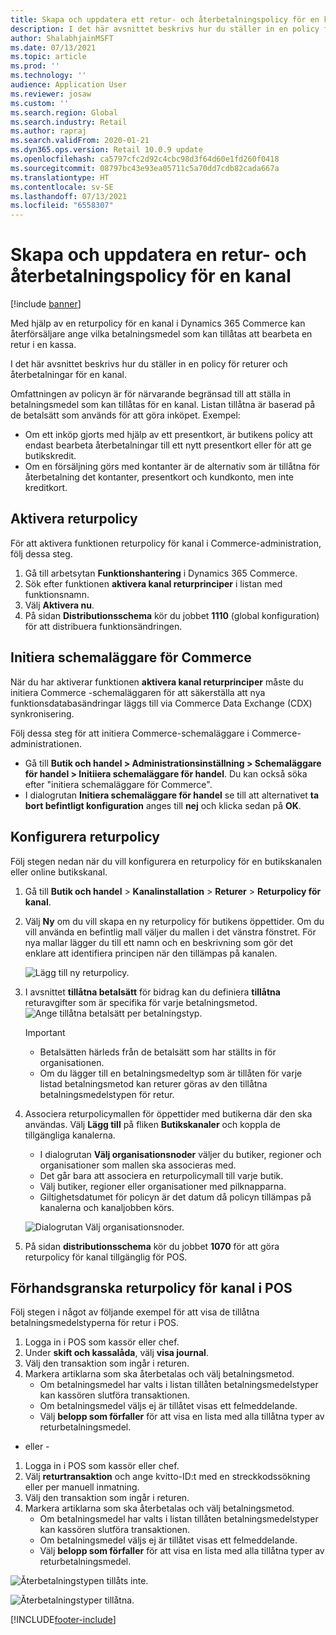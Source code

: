 ```yaml
---
title: Skapa och uppdatera ett retur- och återbetalningspolicy för en kanal
description: I det här avsnittet beskrivs hur du ställer in en policy för returer och återbetalningar för en kanal.
author: ShalabhjainMSFT
ms.date: 07/13/2021
ms.topic: article
ms.prod: ''
ms.technology: ''
audience: Application User
ms.reviewer: josaw
ms.custom: ''
ms.search.region: Global
ms.search.industry: Retail
ms.author: rapraj
ms.search.validFrom: 2020-01-21
ms.dyn365.ops.version: Retail 10.0.9 update
ms.openlocfilehash: ca5797cfc2d92c4cbc98d3f64d60e1fd260f0418
ms.sourcegitcommit: 08797bc43e93ea05711c5a70dd7cdb82cada667a
ms.translationtype: HT
ms.contentlocale: sv-SE
ms.lasthandoff: 07/13/2021
ms.locfileid: "6558307"
---
```

# <a name="create-and-update-a-returns-and-refunds-policy-for-a-channel"></a>Skapa och uppdatera en retur- och återbetalningspolicy för en kanal

[!include [banner](includes/banner.md)]

Med hjälp av en returpolicy för en kanal i Dynamics 365 Commerce kan återförsäljare ange vilka betalningsmedel som kan tillåtas att bearbeta en retur i en kassa.  

I det här avsnittet beskrivs hur du ställer in en policy för returer och återbetalningar för en kanal.

Omfattningen av policyn är för närvarande begränsad till att ställa in betalningsmedel som kan tillåtas för en kanal. Listan tillåtna är baserad på de betalsätt som används för att göra inköpet. Exempel:

- Om ett inköp gjorts med hjälp av ett presentkort, är butikens policy att endast bearbeta återbetalningar till ett nytt presentkort eller för att ge butikskredit. 
- Om en försäljning görs med kontanter är de alternativ som är tillåtna för återbetalning det kontanter, presentkort och kundkonto, men inte kreditkort. 

## <a name="enable-return-policy"></a>Aktivera returpolicy

För att aktivera funktionen returpolicy för kanal i Commerce-administration, följ dessa steg.

1. Gå till arbetsytan **Funktionshantering** i Dynamics 365 Commerce.
1. Sök efter funktionen **aktivera kanal returprinciper** i listan med funktionsnamn.
1. Välj **Aktivera nu**.
1. På sidan **Distributionsschema** kör du jobbet **1110** (global konfiguration) för att distribuera funktionsändringen.

## <a name="initialize-the-commerce-scheduler"></a>Initiera schemaläggare för Commerce

När du har aktiverar funktionen **aktivera kanal returprinciper** måste du initiera Commerce -schemaläggaren för att säkerställa att nya funktionsdatabasändringar läggs till via Commerce Data Exchange (CDX) synkronisering. 

Följ dessa steg för att initiera Commerce-schemaläggare i Commerce-administrationen.

- Gå till **Butik och handel \> Administrationsinställning \> Schemaläggare för handel \> Initiiera schemaläggare för handel**. Du kan också söka efter "initiera schemaläggare för Commerce".
- I dialogrutan **Initiera schemaläggare för handel** se till att alternativet **ta bort befintligt konfiguration** anges till **nej** och klicka sedan på **OK**.

## <a name="configure-return-policy"></a>Konfigurera returpolicy

Följ stegen nedan när du vill konfigurera en returpolicy för en butikskanalen eller online butikskanal.

1. Gå till **Butik och handel** \> **Kanalinstallation** \> **Returer** \> **Returpolicy för kanal**.

1. Välj **Ny** om du vill skapa en ny returpolicy för butikens öppettider. Om du vill använda en befintlig mall väljer du mallen i det vänstra fönstret. För nya mallar lägger du till ett namn och en beskrivning som gör det enklare att identifiera principen när den tillämpas på kanalen.

   ![Lägg till ny returpolicy.](media/Return-policy-page1.png)
     
   
1. I avsnittet **tillåtna betalsätt** för bidrag kan du definiera **tillåtna** returavgifter som är specifika för varje betalningsmetod.
   ![Ange tillåtna betalsätt per betalningstyp.](media/Return-policy-page2.png)
   
    > [!IMPORTANT]
    > - Betalsätten härleds från de betalsätt som har ställts in för organisationen.
    > - Om du lägger till en betalningsmedeltyp som är tillåten för varje listad betalningsmetod kan returer göras av den tillåtna betalningsmedelstypen för retur.
    
1. Associera returpolicymallen för öppettider med butikerna där den ska användas. Välj **Lägg till** på fliken **Butikskanaler** och koppla de tillgängliga kanalerna. 

    - I dialogrutan **Välj organisationsnoder** väljer du butiker, regioner och organisationer som mallen ska associeras med.
    - Det går bara att associera en returpolicymall till varje butik.
    - Välj butiker, regioner eller organisationer med pilknapparna.
    - Giltighetsdatumet för policyn är det datum då policyn tillämpas på kanalerna och kanaljobben körs. 

    ![Dialogrutan Välj organisationsnoder.](media/Return-policy-page3.png)

1. På sidan **distributionsschema** kör du jobbet **1070** för att göra returpolicy för kanal tillgänglig för POS.

## <a name="preview-the-channel-return-policy-in-the-pos"></a>Förhandsgranska returpolicy för kanal i POS

Följ stegen i något av följande exempel för att visa de tillåtna betalningsmedelstyperna för retur i POS.

1. Logga in i POS som kassör eller chef.
1. Under **skift och kassalåda**, välj **visa journal**.
1. Välj den transaktion som ingår i returen. 
1. Markera artiklarna som ska återbetalas och välj betalningsmetod.  
    - Om betalningsmedel har valts i listan tillåten betalningsmedelstyper kan kassören slutföra transaktionen.
    - Om betalningsmedel väljs ej är tillåtet visas ett felmeddelande.
    - Välj **belopp som förfaller** för att visa en lista med alla tillåtna typer av returbetalningsmedel.

- eller -

1. Logga in i POS som kassör eller chef.
1. Välj **returtransaktion** och ange kvitto-ID:t med en streckkodssökning eller per manuell inmatning. 
1. Välj den transaktion som ingår i returen. 
1. Markera artiklarna som ska återbetalas och välj betalningsmetod.  
    - Om betalningsmedel har valts i listan tillåten betalningsmedelstyper kan kassören slutföra transaktionen.
    - Om betalningsmedel väljs ej är tillåtet visas ett felmeddelande.
    - Välj **belopp som förfaller** för att visa en lista med alla tillåtna typer av returbetalningsmedel.

![Återbetalningstypen tillåts inte.](media/Return-policy-page6.png)



![Återbetalningstyper tillåtna.](media/Return-policy-page5.png)


[!INCLUDE[footer-include](../includes/footer-banner.md)]
